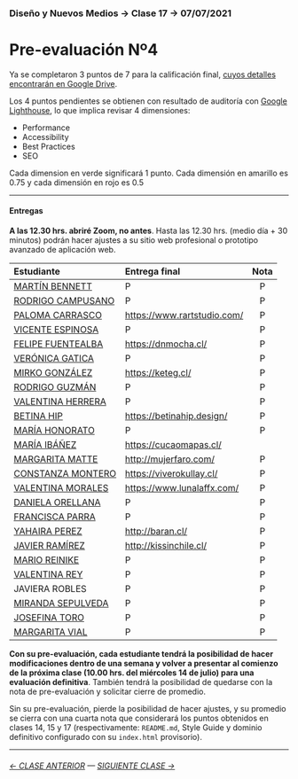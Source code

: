 ### Diseño y Nuevos Medios → Clase 17 → 07/07/2021

# Pre-evaluación Nº4

Ya se completaron 3 puntos de 7 para la calificación final, [cuyos detalles encontrarán en Google Drive](https://docs.google.com/spreadsheets/d/1Jq_JWwmwsCHphn6ObXPPuwVcePRhkDPyd5IeEVATWO8/edit?usp=sharing). 

Los 4 puntos pendientes se obtienen con resultado de auditoría con [Google Lighthouse](https://developers.google.com/web/tools/lighthouse?hl=es), lo que implica revisar 4 dimensiones:

- Performance
- Accessibility
- Best Practices
- SEO

Cada dimension en verde significará 1 punto. Cada dimensión en amarillo es 0.75 y cada dimensión en rojo es 0.5 

- - - - - - - - - - - - - - 

#### Entregas

**A las 12.30 hrs. abriré Zoom, no antes**. Hasta las 12.30 hrs. (medio día + 30 minutos) podrán hacer ajustes a su sitio web profesional o prototipo avanzado de aplicación web.

| Estudiante      | Entrega final         | Nota  | 
|:----------------|:----------------------|:-----:|
| [MARTÍN BENNETT](https://github.com/bennett-martin) | P | P |
| [RODRIGO CAMPUSANO](https://github.com/rodrigocampusano) | P | P |
| [PALOMA CARRASCO](https://github.com/PalomaCarrasco) | https://www.rartstudio.com/ | P |
| [VICENTE ESPINOSA](https://github.com/vtespinosa) |  P | P |
| [FELIPE FUENTEALBA](https://github.com/leocto) | https://dnmocha.cl/ | P |
| [VERÓNICA GATICA](https://github.com/verogatica) |  P | P |
| [MIRKO GONZÁLEZ](https://github.com/mirkogonzalez) | https://keteg.cl/ | P |
| [RODRIGO GUZMÁN](https://github.com/rodrigo-bot) |  P | P |
| [VALENTINA HERRERA](https://github.com/vale-herrera) |  P | P |
| [BETINA HIP](https://github.com/bbhip) | https://betinahip.design/ | P | 
| [MARÍA HONORATO](https://github.com/elisahonorato) | P | P |
| [MARÍA IBÁÑEZ](https://github.com/franibanezm) |  https://cucaomapas.cl/ |
| [MARGARITA MATTE](https://github.com/mar-garita1) | http://mujerfaro.com/ | P |
| [CONSTANZA MONTERO](https://github.com/cpmontero) | https://viverokullay.cl/ | P |
| [VALENTINA MORALES](https://github.com/lunalaffx) | https://www.lunalaffx.com/ | P |
| [DANIELA ORELLANA](https://github.com/dacorellana) | P | P |
| [FRANCISCA PARRA](https://github.com/frnparr) | P | P |
| [YAHAIRA PEREZ](https://github.com/yahairaperez) | http://baran.cl/ | P |
| [JAVIER RAMÍREZ](https://github.com/rama2432) | http://kissinchile.cl/ | P |
| [MARIO REINIKE](https://github.com/marioreinike) |  P | P |
| [VALENTINA REY](https://github.com/valentinarey) | P | P |
| JAVIERA ROBLES | P | P |
| [MIRANDA SEPULVEDA](https://github.com/mirandasepulveda-la) | P | P |
| [JOSEFINA TORO](https://github.com/josefinatoro) | P | P |
| [MARGARITA VIAL](https://github.com/margaraitavialm) | P | P |

**Con su pre-evaluación, cada estudiante tendrá la posibilidad de hacer modificaciones dentro de una semana y volver a presentar al comienzo de la próxima clase (10.00 hrs. del miércoles 14 de julio) para una evaluación definitiva**. También tendrá la posibilidad de quedarse con la nota de pre-evaluación y solicitar cierre de promedio.

Sin su pre-evaluación, pierde la posibilidad de hacer ajustes, y su promedio se cierra con una cuarta nota que considerará los puntos obtenidos en clases 14, 15 y 17 (respectivamente: `README.md`, Style Guide y dominio definitivo configurado con su `index.html` provisorio).

- - - - - - - 

###### [← CLASE ANTERIOR](https://github.com/profesorfaco/dno037-2021/tree/main/clase-16) — [SIGUIENTE CLASE →](https://github.com/profesorfaco/dno037-2021/tree/main/clase-18)

